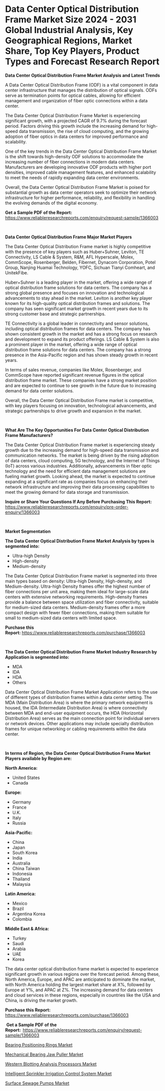 <p><h1>Data Center Optical Distribution Frame Market Size 2024 - 2031 Global Industrial Analysis, Key Geographical Regions, Market Share, Top Key Players, Product Types and Forecast Research Report</h1></p><p><strong>Data Center Optical Distribution Frame Market Analysis and Latest Trends</strong></p>
<p><p>A Data Center Optical Distribution Frame (ODF) is a vital component in data center infrastructure that manages the distribution of optical signals. ODFs serve as termination points for optical cables, allowing for efficient management and organization of fiber optic connections within a data center.</p><p>The Data Center Optical Distribution Frame Market is experiencing significant growth, with a projected CAGR of 9.7% during the forecast period. Factors driving this growth include the increasing demand for high-speed data transmission, the rise of cloud computing, and the growing adoption of fiber optics in data centers for improved performance and scalability.</p><p>One of the key trends in the Data Center Optical Distribution Frame Market is the shift towards high-density ODF solutions to accommodate the increasing number of fiber connections in modern data centers. Manufacturers are developing innovative ODF products with higher port densities, improved cable management features, and enhanced scalability to meet the needs of rapidly expanding data center environments.</p><p>Overall, the Data Center Optical Distribution Frame Market is poised for substantial growth as data center operators seek to optimize their network infrastructure for higher performance, reliability, and flexibility in handling the evolving demands of the digital economy.</p></p>
<p><strong>Get a Sample PDF of the Report:&nbsp;</strong> <a href="https://www.reliableresearchreports.com/enquiry/request-sample/1366003">https://www.reliableresearchreports.com/enquiry/request-sample/1366003</a></p>
<p>&nbsp;</p>
<p><strong>Data Center Optical Distribution Frame Major Market Players</strong></p>
<p><p>The Data Center Optical Distribution Frame market is highly competitive with the presence of key players such as Huber+Suhner, Leviton, TE Connectivity, LS Cable & System, R&M, AFL Hyperscale, Molex, CommScope, Rosenberger, Belden, Fibernet, Dynacom Corporation, Potel Group, Nanjing Huamai Technology, YOFC, Sichuan Tianyi Comheart, and UnitekFibe.</p><p>Huber+Suhner is a leading player in the market, offering a wide range of optical distribution frame solutions for data centers. The company has a strong global presence and focuses on innovation and technological advancements to stay ahead in the market. Leviton is another key player known for its high-quality optical distribution frames and solutions. The company has seen significant market growth in recent years due to its strong customer base and strategic partnerships.</p><p>TE Connectivity is a global leader in connectivity and sensor solutions, including optical distribution frames for data centers. The company has shown consistent growth in the market and has a strong focus on research and development to expand its product offerings. LS Cable & System is also a prominent player in the market, offering a wide range of optical distribution frame solutions for data centers. The company has a strong presence in the Asia-Pacific region and has shown steady growth in recent years.</p><p>In terms of sales revenue, companies like Molex, Rosenberger, and CommScope have reported significant revenue figures in the optical distribution frame market. These companies have a strong market position and are expected to continue to see growth in the future due to increasing demand for data center solutions.</p><p>Overall, the Data Center Optical Distribution Frame market is competitive, with key players focusing on innovation, technological advancements, and strategic partnerships to drive growth and expansion in the market.</p></p>
<p>&nbsp;</p>
<p><strong>What Are The Key Opportunities For Data Center Optical Distribution Frame Manufacturers?</strong></p>
<p><p>The Data Center Optical Distribution Frame market is experiencing steady growth due to the increasing demand for high-speed data transmission and communication networks. The market is being driven by the rising adoption of data centers, cloud computing, 5G technology, and the Internet of Things (IoT) across various industries. Additionally, advancements in fiber optic technology and the need for efficient data management solutions are fueling market growth. Looking ahead, the market is expected to continue expanding at a significant rate as companies focus on enhancing their network infrastructure and improving their data processing capabilities to meet the growing demand for data storage and transmission.</p></p>
<p><strong>Inquire or Share Your Questions If Any Before Purchasing This Report:</strong> <a href="https://www.reliableresearchreports.com/enquiry/pre-order-enquiry/1366003">https://www.reliableresearchreports.com/enquiry/pre-order-enquiry/1366003</a></p>
<p>&nbsp;</p>
<p><strong>Market Segmentation</strong></p>
<p><strong>The Data Center Optical Distribution Frame Market Analysis by types is segmented into:</strong></p>
<p><ul><li>Ultra-high Density</li><li>High-density</li><li>Medium-density</li></ul></p>
<p><p>The Data Center Optical Distribution Frame market is segmented into three main types based on density: Ultra-high Density, High-density, and Medium-density. Ultra-high Density frames offer the highest number of fiber connections per unit area, making them ideal for large-scale data centers with extensive networking requirements. High-density frames provide a balance between space utilization and fiber connectivity, suitable for medium-sized data centers. Medium-density frames offer a more compact design with fewer fiber connections, making them suitable for small to medium-sized data centers with limited space.</p></p>
<p><strong>Purchase this Report:&nbsp;</strong><a href="https://www.reliableresearchreports.com/purchase/1366003">https://www.reliableresearchreports.com/purchase/1366003</a></p>
<p>&nbsp;</p>
<p><strong>The Data Center Optical Distribution Frame Market Industry Research by Application is segmented into:</strong></p>
<p><ul><li>MDA</li><li>IDA</li><li>HDA</li><li>Others</li></ul></p>
<p><p>Data Center Optical Distribution Frame Market Application refers to the use of different types of distribution frames within a data center setting. The MDA (Main Distribution Area) is where the primary network equipment is housed, the IDA (Intermediate Distribution Area) is where connectivity between MDA and end-user equipment occurs, the HDA (Horizontal Distribution Area) serves as the main connection point for individual servers or network devices. Other applications may include specialty distribution frames for unique networking or cabling requirements within the data center.</p></p>
<p>&nbsp;</p>
<p><strong>In terms of Region, the Data Center Optical Distribution Frame Market Players available by Region are:</strong></p>
<p>
    <p> <strong> North America: </strong>
        <ul>
            <li>United States</li>
            <li>Canada</li>
        </ul>
        </p> 
    <p> <strong> Europe: </strong>
        <ul>
            <li>Germany</li>
            <li>France</li>
            <li>U.K.</li>
            <li>Italy</li>
            <li>Russia</li>
        </ul>
        </p> 
    <p> <strong> Asia-Pacific: </strong>
        <ul>
            <li>China</li>
            <li>Japan</li>
            <li>South Korea</li>
            <li>India</li>
            <li>Australia</li>
            <li>China Taiwan</li>
            <li>Indonesia</li>
            <li>Thailand</li>
            <li>Malaysia</li>
        </ul>
        </p> 
    <p> <strong> Latin America: </strong>
        <ul>
            <li>Mexico</li>
            <li>Brazil</li>
            <li>Argentina Korea</li>
            <li>Colombia</li>
        </ul>
        </p> 
    <p> <strong> Middle East & Africa: </strong>
        <ul>
            <li>Turkey</li>
            <li>Saudi</li>
            <li>Arabia</li>
            <li>UAE</li>
            <li>Korea</li>
        </ul>
    </p>
    </p>
<p><p>The data center optical distribution frame market is expected to experience significant growth in various regions over the forecast period. Among these, North America, Europe, and APAC are anticipated to dominate the market, with North America holding the largest market share at X%, followed by Europe at Y%, and APAC at Z%. The increasing demand for data centers and cloud services in these regions, especially in countries like the USA and China, is driving the market growth.</p></p>
<p><strong>Purchase this Report: </strong><a href="https://www.reliableresearchreports.com/purchase/1366003">https://www.reliableresearchreports.com/purchase/1366003</a></p>
<p>&nbsp;<strong>Get a Sample PDF of the Report:&nbsp;&nbsp;</strong><a href="https://www.reliableresearchreports.com/enquiry/request-sample/1366003">https://www.reliableresearchreports.com/enquiry/request-sample/1366003</a></p>
<p><strong></strong></p>
<p><p><a href="https://medium.com/@desmondmraz1/bearing-positioning-rings-market-analysis-its-cagr-market-segmentation-and-global-industry-93835c630040">Bearing Positioning Rings Market</a></p><p><a href="https://medium.com/@desmondmraz1/mechanical-bearing-jaw-puller-market-outlook-industry-overview-and-forecast-2024-to-2031-271513194662">Mechanical Bearing Jaw Puller Market</a></p><p><a href="https://medium.com/p/1459c1af9aca/edit">Western Blotting Analysis Processors Market</a></p><p><a href="https://medium.com/@desmondmraz1/intelligent-sprinkler-irrigation-control-system-market-size-reveals-the-best-marketing-channels-in-d92fae4eaf86">Intelligent Sprinkler Irrigation Control System Market</a></p><p><a href="https://medium.com/@desmondmraz1/surface-sewage-pumps-market-analysis-and-sze-forecasted-for-period-from-2024-to-2031-ee0a13b132f0">Surface Sewage Pumps Market</a></p></p>